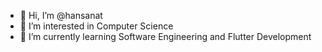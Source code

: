 - 👋 Hi, I’m @hansanat
- 👀 I’m interested in Computer Science
- 🌱 I’m currently learning Software Engineering and Flutter Development
<!---
hansanat/hansanat is a ✨ special ✨ repository because its `README.md` (this file) appears on your GitHub profile.
You can click the Preview link to take a look at your changes.
--->
